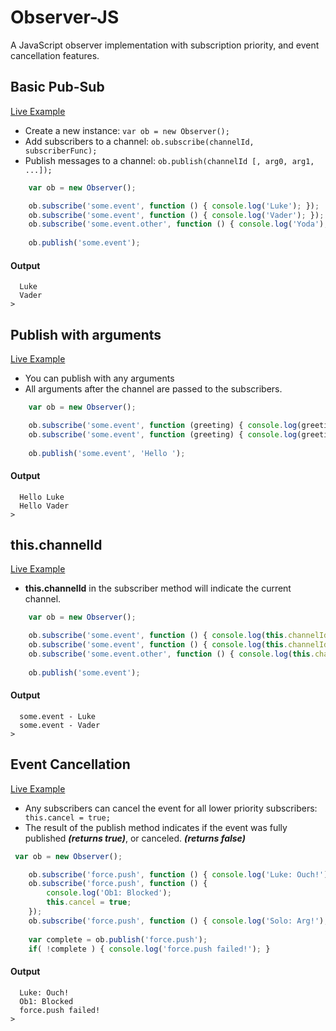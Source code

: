 Observer-JS
===========

A JavaScript observer implementation with subscription priority, and event cancellation features.


Basic Pub-Sub
-------------
[Live Example](http://jsfiddle.net/gmetzker/Lz995/)
* Create a new instance: ```var ob = new Observer();```
* Add subscribers to a channel:  ```ob.subscribe(channelId, subscriberFunc);```
* Publish messages to a channel: ```ob.publish(channelId [, arg0, arg1, ...]);```

```javascript
    var ob = new Observer();

    ob.subscribe('some.event', function () { console.log('Luke'); });
    ob.subscribe('some.event', function () { console.log('Vader'); });
    ob.subscribe('some.event.other', function () { console.log('Yoda'); });
    
    ob.publish('some.event');
```

#### Output
```
  Luke
  Vader
>
```

Publish with arguments
----------------------
[Live Example](http://jsfiddle.net/gmetzker/PRb3Z/)
* You can publish with any arguments
* All arguments after the channel are passed to the subscribers.

```javascript
    var ob = new Observer();

    ob.subscribe('some.event', function (greeting) { console.log(greeting + 'Luke'); });
    ob.subscribe('some.event', function (greeting) { console.log(greeting + 'Vader'); });
    
    ob.publish('some.event', 'Hello ');
```
#### Output
```
  Hello Luke
  Hello Vader
>
```

this.channelId
---------
[Live Example](http://jsfiddle.net/gmetzker/JBa6N/)

* **this.channelId** in the subscriber method will indicate the current channel.

```javascript
    var ob = new Observer();

    ob.subscribe('some.event', function () { console.log(this.channelId + ' - Luke'); });
    ob.subscribe('some.event', function () { console.log(this.channelId + ' - Vader'); });
    ob.subscribe('some.event.other', function () { console.log(this.channelId + ' - Yoda'); });
    
    ob.publish('some.event');
```

#### Output
```
  some.event - Luke
  some.event - Vader
>
```

Event Cancellation
-----------------
[Live Example](http://jsfiddle.net/gmetzker/2Cev4/)
* Any subscribers can cancel the event for all lower priority subscribers: ``` this.cancel = true;```
* The result of the publish method indicates if the event was fully published ***(returns true)***, or canceled. ***(returns false)***

```javascript
 var ob = new Observer();

    ob.subscribe('force.push', function () { console.log('Luke: Ouch!'); });
    ob.subscribe('force.push', function () { 
        console.log('Ob1: Blocked');
        this.cancel = true;
    });
    ob.subscribe('force.push', function () { console.log('Solo: Arg!'); });
    
    var complete = ob.publish('force.push');
    if( !complete ) { console.log('force.push failed!'); }
```
#### Output
```
  Luke: Ouch!
  Ob1: Blocked
  force.push failed!
>
```
